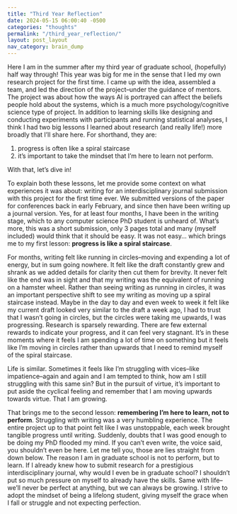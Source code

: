 ```yaml
---
title: "Third Year Reflection"
date: 2024-05-15 06:00:40 -0500
categories: "thoughts"
permalink: "/third_year_reflection/"
layout: post_layout
nav_category: brain_dump
---
```


Here I am in the summer after my third year of graduate school, (hopefully) half way through! This year was big for me in the sense that I led my own research project for the first time. I came up with the idea, assembled a team, and led the direction of the project–under the guidance of mentors. The project was about how the ways AI is portrayed can affect the beliefs people hold about the systems, which is a much more psychology/cognitive science type of project. In addition to learning skills like designing and conducting experiments with participants and running statistical analyses, I think I had two big lessons I learned about research (and really life!) more broadly that I’ll share here. For shorthand, they are:
1. progress is often like a spiral staircase
2. it’s important to take the mindset that I’m here to learn not perform.

With that, let’s dive in!

To explain both these lessons, let me provide some context on what experiences it was about: writing for an interdisciplinary journal submission with this project for the first time ever. We submitted versions of the paper for conferences back in early February, and since then have been writing up a journal version. Yes, for at least four months, I have been in the writing stage, which to any computer science PhD student is unheard of. What’s more, this was a short submission, only 3 pages total and many (myself included) would think that it should be easy. It was not easy… which brings me to my first lesson: **progress is like a spiral staircase**.

For months, writing felt like running in circles–moving and expending a lot of energy, but in sum going nowhere. It felt like the draft constantly grew and shrank as we added details for clarity then cut them for brevity. It never felt like the end was in sight and that my writing was the equivalent of running on a hamster wheel. Rather than seeing writing as running in circles, it was an important perspective shift to see my writing as moving up a spiral staircase instead. Maybe in the day to day and even week to week it felt like my current draft looked very similar to the draft a week ago, I had to trust that I wasn’t going in circles, but the circles were taking me upwards, I was progressing. Research is sparsely rewarding. There are few external rewards to indicate your progress, and it can feel very stagnant. It’s in these moments where it feels I am spending a lot of time on something but it feels like I’m moving in circles rather than upwards that I need to remind myself of the spiral staircase.

Life is similar. Sometimes it feels like I’m struggling with vices–like impatience–again and again and I am tempted to think, how am I still struggling with this same sin? But in the pursuit of virtue, it’s important to put aside  the cyclical feeling and remember that I am moving upwards towards virtue. That I am growing.

That brings me to the second lesson: **remembering I’m here to learn, not to perform**. Struggling with writing was a very humbling experience. The entire project up to that point felt like I was unstoppable, each week brought tangible progress until writing. Suddenly, doubts that I was good enough to be doing my PhD flooded my mind. If you can’t even write, the voice said, you shouldn’t even be here. Let me tell you, those are lies straight from down below. The reason I am in graduate school is not to perform, but to learn. If I already knew how to submit research for a prestigious interdisciplinary journal, why would I even be in graduate school? I shouldn’t put so much pressure on myself to already have the skills. Same with life–we’ll never be perfect at anything, but we can always be growing. I strive to adopt the mindset of being a lifelong student, giving myself the grace when I fall or struggle and not expecting perfection.